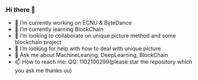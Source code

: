 ### Hi there 👋

<!--
**YeexiaoZheng/YeexiaoZheng** is a ✨ _special_ ✨ repository because its `README.md` (this file) appears on your GitHub profile.

Here are some ideas to get you started:

- 🔭 I’m currently working on ECNU & ByteDance
- 🌱 I’m currently learning BlockChain
- 👯 I’m looking to collaborate on unique picture method
- 🤔 I’m looking for help with how to deal with unique picture
- 💬 Ask me about MachineLeaning, DeepLearning, BlockChain
- 📫 How to reach me: QQ: 1102100299
- 😄 Pronouns: ...
- ⚡ Fun fact: ...
-->
- 🔭 I’m currently working on ECNU & ByteDance
- 🌱 I’m currently learning BlockChain
- 👯 I’m looking to collaborate on unique picture method and some blockchain project
- 🤔 I’m looking for help with how to deal with unique picture
- 💬 Ask me about MachineLeaning, DeepLearning, BlockChain
- 📫 How to reach me: QQ: 1102100299(please star the repository which you ask me thanks uu)
